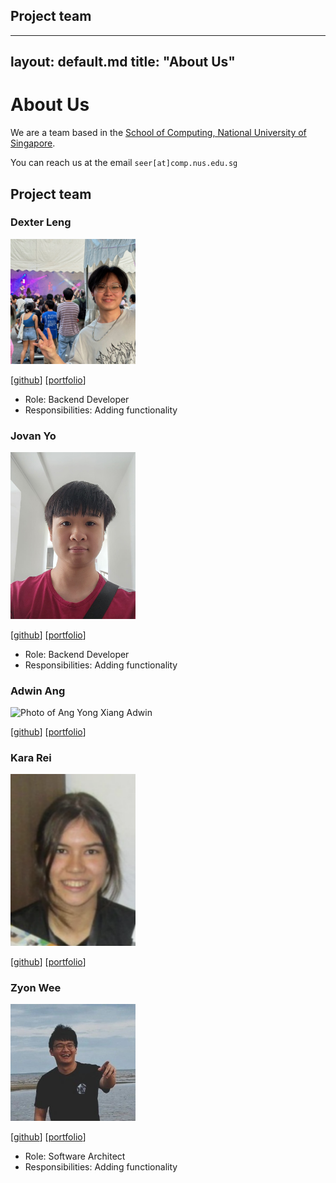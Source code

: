 ## Project team

---
  layout: default.md
  title: "About Us"
---

# About Us

We are a team based in the [School of Computing, National University of Singapore](http://www.comp.nus.edu.sg).

You can reach us at the email `seer[at]comp.nus.edu.sg`

## Project team

### Dexter Leng

<img src="images/dexterleng.png" width="200px">

[[github](https://github.com/dexterleng)]
[[portfolio](team/dexterleng.md)]

* Role: Backend Developer
* Responsibilities: Adding functionality

### Jovan Yo

<img src="images/suspectblue.png" width="200px">

[[github](https://github.com/suspectblue)]
[[portfolio](team/suspectblue.md)]

* Role: Backend Developer
* Responsibilities: Adding functionality

### Adwin Ang

<img src="images/adwinang.png" width="200px" alt="Photo of Ang Yong Xiang Adwin">

[[github](http://github.com/adwinang)]
[[portfolio](team/angYongXiangAdwin.md)]

### Kara Rei

<img src="images/kararei.png" width="200px">

[[github](https://github.com/kararei)]
[[portfolio](team/kararei.md)]


### Zyon Wee

<img src="images/zyonwee.png" width="200px">

[[github](https://github.com/zyonwee)]
[[portfolio](team/zyonwee.md)]

* Role: Software Architect
* Responsibilities: Adding functionality
